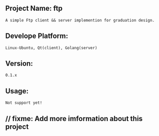Project Name: ftp
-----------------------------------------
	A simple Ftp client && server implemention for graduation design.

Develope Platform:
-----------------------------------------
	Linux-Ubuntu, Qt(client), Golang(server)

Version:
-----------------------------------------
	0.1.x

Usage:
-----------------------------------------
	Not support yet!

// fixme: Add more imformation about this project
-----------------------------------------
